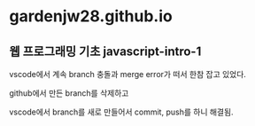 # gardenjw28.github.io

## 웹 프로그래밍 기초 javascript-intro-1


vscode에서 계속 branch 충돌과 merge error가 떠서 한참 잡고 있었다.

github에서 만든 branch를 삭제하고 

vscode에서 branch를 새로 만들어서 commit, push를 하니 해결됨.

